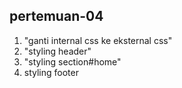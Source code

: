 ﻿## pertemuan-04
<ol>
<li>"ganti internal css ke eksternal css"</li>
<li>"styling header"</li>
<li>"styling section#home"</li>
<li>styling footer</li>
</ol>